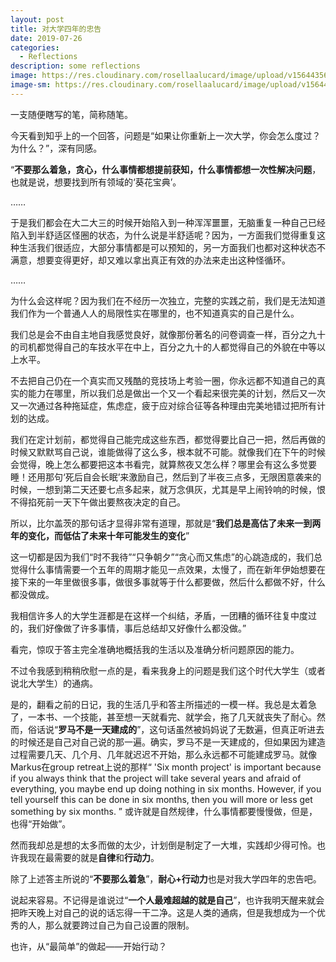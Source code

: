 ```yaml
---
layout: post
title: 对大学四年的忠告
date: 2019-07-26
categories:
  - Reflections
description: some reflections
image: https://res.cloudinary.com/rosellaalucard/image/upload/v1564435686/R0001699_pvpark.jpg
image-sm: https://res.cloudinary.com/rosellaalucard/image/upload/v1564435686/R0001699_pvpark.jpg
---
```


一支随便瞎写的笔，简称随笔。

今天看到知乎上的一个回答，问题是“如果让你重新上一次大学，你会怎么度过？为什么？”，深有同感。

“**不要那么着急，贪心，什么事情都想提前获知，什么事情都想一次性解决问题**，也就是说，想要找到所有领域的‘葵花宝典’。

……

于是我们都会在大二大三的时候开始陷入到一种浑浑噩噩，无脑重复一种自己已经陷入到半舒适区怪圈的状态，为什么说是半舒适呢？因为，一方面我们觉得重复这种生活我们很适应，大部分事情都是可以预知的，另一方面我们也都对这种状态不满意，想要变得更好，却又难以拿出真正有效的办法来走出这种怪循环。

……

为什么会这样呢？因为我们在不经历一次独立，完整的实践之前，我们是无法知道我们作为一个普通人人的局限性实在哪里的，也不知道真实的自己是什么。

我们总是会不由自主地自我感觉良好，就像那份著名的问卷调查一样，百分之九十的司机都觉得自己的车技水平在中上，百分之九十的人都觉得自己的外貌在中等以上水平。

不去把自己仍在一个真实而又残酷的竞技场上考验一圈，你永远都不知道自己的真实的能力在哪里，所以我们总是做出一个又一个看起来很完美的计划，然后又一次又一次通过各种拖延症，焦虑症，疲于应对综合征等各种理由完美地错过把所有计划的达成。

我们在定计划前，都觉得自己能完成这些东西，都觉得要比自己一把，然后再做的时候又默默骂自己说，谁能做得了这么多，根本就不可能。就像我们在下午的时候会觉得，晚上怎么都要把这本书看完，就算熬夜又怎么样？哪里会有这么多觉要睡！还用那句‘死后自会长眠’来激励自己，然后到了半夜三点多，无限困意袭来的时候，一想到第二天还要七点多起来，就万念俱灰，尤其是早上闹铃响的时候，恨不得掐死前一天下午做出要熬夜决定的自己。

所以，比尔盖茨的那句话才显得非常有道理，那就是“**我们总是高估了未来一到两年的变化，而低估了未来十年可能发生的变化**”

这一切都是因为我们“时不我待”“只争朝夕”“贪心而又焦虑”的心跳造成的，我们总觉得什么事情需要一个五年的周期才能见一点效果，太慢了，而在新年伊始想要在接下来的一年里做很多事，做很多事就等于什么都要做，然后什么都做不好，什么都没做成。

我相信许多人的大学生涯都是在这样一个纠结，矛盾，一团糟的循环往复中度过的，我们好像做了许多事情，事后总结却又好像什么都没做。”

看完，惊叹于答主完全准确地概括我的生活以及准确分析问题原因的能力。

不过令我感到稍稍欣慰一点的是，看来我身上的问题是我们这个时代大学生（或者说北大学生）的通病。

是的，翻看之前的日记，我的生活几乎和答主所描述的一模一样。我总是太着急了，一本书、一个技能，甚至想一天就看完、就学会，拖了几天就丧失了耐心。然而，俗话说“**罗马不是一天建成的**”，这句话虽然被妈妈说了无数遍，但真正听进去的时候还是自己对自己说的那一遍。确实，罗马不是一天建成的，但如果因为建造过程需要几天、几个月、几年就迟迟不开始，那么永远都不可能建成罗马。就像Markus在group retreat上说的那样“ 'Six month project' is important because if you always think that the project will take several years and afraid of everything, you maybe end up doing nothing in six months. However, if you tell yourself this can be done in six months, then you will more or less get something by six months. ” 或许就是自然规律，什么事情都要慢慢做，但是，也得“开始做”。

然而我却总是想的太多而做的太少，计划倒是制定了一大堆，实践却少得可怜。也许我现在最需要的就是**自律**和**行动力**。

除了上述答主所说的“**不要那么着急**”，**耐心+行动力**也是对我大学四年的忠告吧。

说起来容易。不记得是谁说过“**一个人最难超越的就是自己**”，也许我明天醒来就会把昨天晚上对自己的说的话忘得一干二净。这是人类的通病，但是我想成为一个优秀的人，那么就要跨过自己为自己设置的限制。

也许，从“最简单”的做起——开始行动？